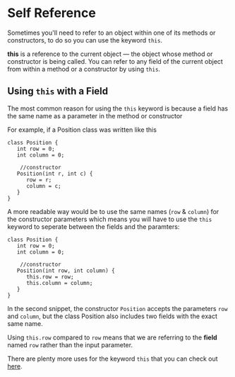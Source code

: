 # Self Reference

Sometimes you'll need to refer to an object within one of its methods or constructors, to do so you can use the keyword `this`.

**this** is a reference to the current object — the object whose method or constructor is being called. You can refer to any field of the current object from within a method or a constructor by using `this`.
## Using `this` with a Field

The most common reason for using the `this` keyword is because a field has the same name as a parameter in the method or constructor

For example, if a Position class was written like this
```
class Position {
   int row = 0;
   int column = 0;

    //constructor
   Position(int r, int c) {
      row = r;
      column = c;
   }
}
```
A more readable way would be to use the same names (`row` & `column`) for the constructor parameters which means you will have to use the `this` keyword to seperate between the fields and the paramters:
```
class Position {
   int row = 0;
   int column = 0;

    //constructor
   Position(int row, int column) {
      this.row = row;
      this.column = column;
   }
}
```
In the second snippet, the constructor `Position` accepts the parameters `row` and `column`, but the class Position also includes two fields with the exact same name.

Using `this.row` compared to `row` means that we are referring to the **field** named `row` rather than the input parameter.

There are plenty more uses for the keyword `this` that you can check out [here](https://docs.oracle.com/javase/tutorial/java/javaOO/thiskey.html).
